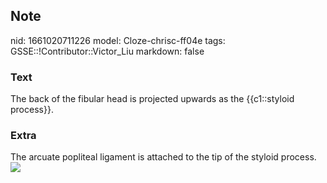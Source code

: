 ## Note
nid: 1661020711226
model: Cloze-chrisc-ff04e
tags: GSSE::!Contributor::Victor_Liu
markdown: false

### Text
The back of the fibular head is projected upwards as the {{c1::styloid process}}.

### Extra
<div>
  The arcuate popliteal ligament is attached to the tip of the
  styloid process.
</div>
<div><img src=
"B9780323039895000201_f013-003b-9780323039895.jpg"></div>
